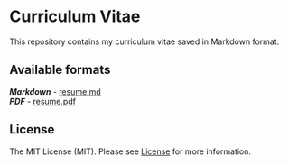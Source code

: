 # Curriculum Vitae

This repository contains my curriculum vitae saved in Markdown format.

## Available formats

***Markdown*** - [resume.md](resume.md) \
***PDF*** - [resume.pdf](https://github.com/nuldark/resume/blob/resume/resume.pdf)

## License

The MIT License (MIT). Please see [License](LICENSE) for more information.
